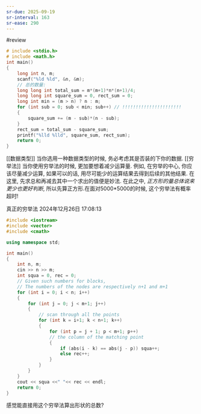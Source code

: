 ```yaml
---
sr-due: 2025-09-19
sr-interval: 163
sr-ease: 290
---
```


#review 

```c
# include <stdio.h>
# include <math.h>
int main()
{
    long int n, m;
    scanf("%ld %ld", &n, &m);
    // 总的数量:
    long long int total_sum = m*(m+1)*n*(n+1)/4;
    long long int square_sum = 0, rect_sum = 0;
    long int min = (m > n) ? n : m;
    for (int sub = 0; sub < min; sub++) // !!!!!!!!!!!!!!!!!!!!!!
    {
        square_sum += (m - sub)*(n - sub);
    }
    rect_sum = total_sum - square_sum;
    printf("%lld %lld", square_sum, rect_sum);
    return 0;
}
```

[[数据类型]] 当你选用一种数据类型的时候, 务必考虑其是否装的下你的数据.
[[穷举法]] 当你使用穷举法的时候, 更加要想着减少运算量. 例如, 在穷举的中心, 你应该尽量减少运算, 如果可以的话, 用尽可能少的运算结果去得到后续的其他结果. 在这里, 先求总和再减去其中一个求出的值便是妙法.
在此之中, *正方形的量总体说来更少也更好判断*, 所以先算正方形.在面对5000\*5000的时候, 这个穷举法有概率超时!

真正的穷举法 2024年12月26日 17:08:13
```cpp
#include <iostream>
#include <vector>
#include <cmath>

using namespace std;

int main()
{
    int n, m;
    cin >> n >> m;
    int squa = 0, rec = 0;
    // Given such numbers for blocks,
    // The numbers of the nodes are respectively n+1 and m+1
    for (int i = 0; i < n; i++)
    {
        for (int j = 0; j < m+1; j++)
        {
            // scan through all the points
            for (int k = i+1; k < n+1; k++)
            {
                for (int p = j + 1; p < m+1; p++)
                // the column of the matching point
                {    
                    if (abs(i - k) == abs(j - p)) squa++;
                    else rec++;
                }
            }
        }
    }
    cout << squa <<" "<< rec << endl;
    return 0;
}
```

感觉能直接用这个穷举法算出形状的总数?
